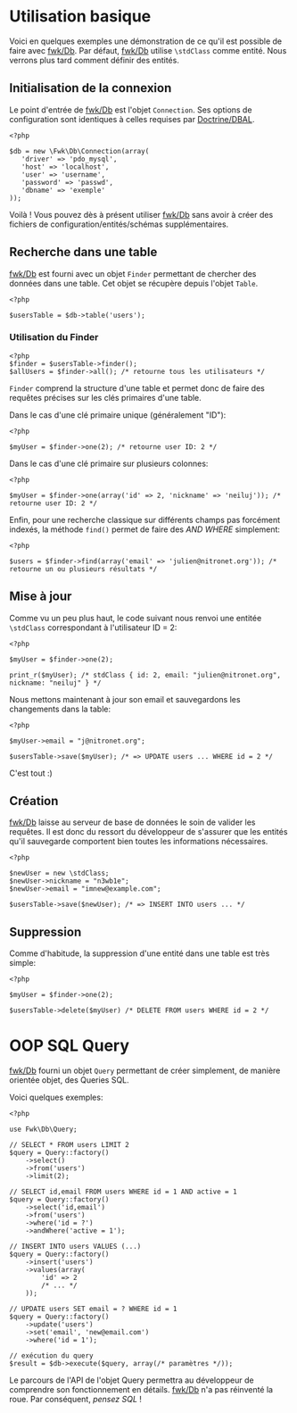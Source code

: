 # Utilisation basique

Voici en quelques exemples une démonstration de ce qu'il est possible de faire avec [fwk/Db](http://github.com/fwk/Db). Par défaut, [fwk/Db](http://github.com/fwk/Db) utilise ```\stdClass``` comme entité. Nous verrons plus tard comment définir des entités.

## Initialisation de la connexion

Le point d'entrée de [fwk/Db](http://github.com/fwk/Db) est l'objet ```Connection```. Ses options de configuration sont identiques à celles requises par [Doctrine/DBAL](http://docs.doctrine-project.org/projects/doctrine-dbal/en/latest/reference/configuration.html). 

```
<?php

$db = new \Fwk\Db\Connection(array(
   'driver' => 'pdo_mysql',
   'host' => 'localhost',
   'user' => 'username',
   'password' => 'passwd',
   'dbname' => 'exemple'
));
```

Voilà ! Vous pouvez dès à présent utiliser [fwk/Db](http://github.com/fwk/Db) sans avoir à créer des fichiers de configuration/entités/schémas supplémentaires.

## Recherche dans une table

[fwk/Db](http://github.com/fwk/Db) est fourni avec un objet ```Finder``` permettant de chercher des données dans une table. Cet objet se récupère depuis l'objet ```Table```.

```
<?php

$usersTable = $db->table('users');
```

### Utilisation du Finder

```
<?php
$finder = $usersTable->finder();
$allUsers = $finder->all(); /* retourne tous les utilisateurs */
```

```Finder``` comprend la structure d'une table et permet donc de faire des requêtes précises sur les clés primaires d'une table. 

Dans le cas d'une clé primaire unique (généralement "ID"):

```
<?php

$myUser = $finder->one(2); /* retourne user ID: 2 */
```

Dans le cas d'une clé primaire sur plusieurs colonnes:

```
<?php

$myUser = $finder->one(array('id' => 2, 'nickname' => 'neiluj')); /* retourne user ID: 2 */
```

Enfin, pour une recherche classique sur différents champs pas forcément indexés, la méthode ```find()``` permet de faire des _AND WHERE_ simplement:

```
<?php

$users = $finder->find(array('email' => 'julien@nitronet.org')); /* retourne un ou plusieurs résultats */
```

## Mise à jour

Comme vu un peu plus haut, le code suivant nous renvoi une entitée ```\stdClass``` correspondant à l'utilisateur ID = 2:

```
<?php

$myUser = $finder->one(2);

print_r($myUser); /* stdClass { id: 2, email: "julien@nitronet.org", nickname: "neiluj" } */
```

Nous mettons maintenant à jour son email et sauvegardons les changements dans la table:

```
<?php

$myUser->email = "j@nitronet.org";

$usersTable->save($myUser); /* => UPDATE users ... WHERE id = 2 */
```

C'est tout :)

## Création

[fwk/Db](http://github.com/fwk/Db) laisse au serveur de base de données le soin de valider les requêtes. Il est donc du ressort du développeur de s'assurer que les entités qu'il sauvegarde comportent bien toutes les informations nécessaires. 

```
<?php

$newUser = new \stdClass;
$newUser->nickname = "n3wb1e";
$newUser->email = "imnew@example.com";

$usersTable->save($newUser); /* => INSERT INTO users ... */
```

## Suppression

Comme d'habitude, la suppression d'une entité dans une table est très simple:

```
<?php

$myUser = $finder->one(2);

$usersTable->delete($myUser) /* DELETE FROM users WHERE id = 2 */
```

# OOP SQL Query

[fwk/Db](http://github.com/fwk/Db) fourni un objet ```Query``` permettant de créer simplement, de manière orientée objet, des Queries SQL. 

Voici quelques exemples:

```
<?php

use Fwk\Db\Query;

// SELECT * FROM users LIMIT 2
$query = Query::factory()
	->select()
	->from('users')
	->limit(2); 

// SELECT id,email FROM users WHERE id = 1 AND active = 1
$query = Query::factory()
	->select('id,email')
	->from('users')
	->where('id = ?')
	->andWhere('active = 1');

// INSERT INTO users VALUES (...)
$query = Query::factory()
	->insert('users')
	->values(array(
	    'id' => 2
	    /* ... */
	));

// UPDATE users SET email = ? WHERE id = 1
$query = Query::factory()
	->update('users')
	->set('email', 'new@email.com')
	->where('id = 1');

// exécution du query
$result = $db->execute($query, array(/* paramètres */));
```

Le parcours de l'API de l'objet Query permettra au développeur de comprendre son fonctionnement en détails. [fwk/Db](http://github.com/fwk/Db) n'a pas réinventé la roue. Par conséquent, *pensez SQL* !


